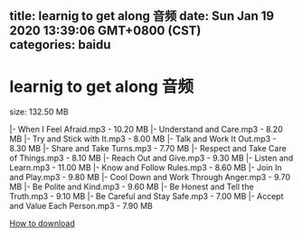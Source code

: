 
title: learnig to get along  音频
date: Sun Jan 19 2020 13:39:06 GMT+0800 (CST)    
categories: baidu
---

# learnig to get along  音频
size: 132.50 MB
 
 
|- When I Feel Afraid.mp3 - 10.20 MB
|- Understand and Care.mp3 - 8.20 MB
|- Try and Stick with It.mp3 - 8.00 MB
|- Talk and Work It Out.mp3 - 8.30 MB
|- Share and Take Turns.mp3 - 7.70 MB
|- Respect and Take Care of Things.mp3 - 8.10 MB
|- Reach Out and Give.mp3 - 9.30 MB
|- Listen and Learn.mp3 - 11.00 MB
|- Know and Follow Rules.mp3 - 8.60 MB
|- Join In and Play.mp3 - 9.80 MB
|- Cool Down and Work Through Anger.mp3 - 9.70 MB
|- Be Polite and Kind.mp3 - 9.60 MB
|- Be Honest and Tell the Truth.mp3 - 9.10 MB
|- Be Careful and Stay Safe.mp3 - 7.00 MB
|- Accept and Value Each Person.mp3 - 7.90 MB

[How to download](https://bpcam.bemobtrk.com/go/2ceec3aa-1ca2-46d6-b9ff-aaa5c184517c?jno=618)